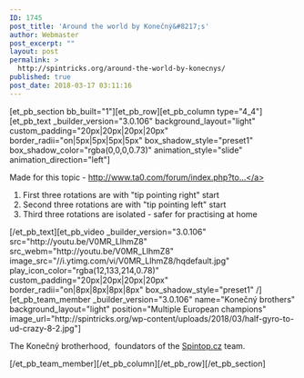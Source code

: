 ```yaml
---
ID: 1745
post_title: 'Around the world by Konečný&#8217;s'
author: Webmaster
post_excerpt: ""
layout: post
permalink: >
  http://spintricks.org/around-the-world-by-konecnys/
published: true
post_date: 2018-03-17 03:11:16
---
```

[et_pb_section bb_built="1"][et_pb_row][et_pb_column type="4_4"][et_pb_text _builder_version="3.0.106" background_layout="light" custom_padding="20px|20px|20px|20px" border_radii="on|5px|5px|5px|5px" box_shadow_style="preset1" box_shadow_color="rgba(0,0,0,0.73)" animation_style="slide" animation_direction="left"]

Made for this topic - <a class="yt-simple-endpoint style-scope yt-formatted-string" href="https://www.youtube.com/redirect?redir_token=MHteE-bDdXSrZKJfsMJ1XZoxKMF8MTUyMTM0MjQyNUAxNTIxMjU2MDI1&amp;q=http%3A%2F%2Fwww.ta0.com%2Fforum%2Findex.php%3Ftopic%3D4291.0&amp;event=video_description&amp;v=V0MR_LlhmZ8">http://www.ta0.com/forum/index.php?to...</a>
<ol>
 	<li>First three rotations are with "tip pointing right" start</li>
 	<li>Second three rotations are with "tip pointing left" start</li>
 	<li>Third three rotations are isolated - safer for practising at home</li>
</ol>
[/et_pb_text][et_pb_video _builder_version="3.0.106" src="http://youtu.be/V0MR_LlhmZ8" src_webm="http://youtu.be/V0MR_LlhmZ8" image_src="//i.ytimg.com/vi/V0MR_LlhmZ8/hqdefault.jpg" play_icon_color="rgba(12,133,214,0.78)" custom_padding="20px|20px|20px|20px" border_radii="on|8px|8px|8px|8px" box_shadow_style="preset1" /][et_pb_team_member _builder_version="3.0.106" name="Konečný brothers" background_layout="light" position="Multiple European champions" image_url="http://spintricks.org/wp-content/uploads/2018/03/half-gyro-to-ud-crazy-8-2.jpg"]

The Konečný brotherhood,  foundators of the <a href="http://spintop.cz">Spintop.cz</a> team.

[/et_pb_team_member][/et_pb_column][/et_pb_row][/et_pb_section]